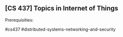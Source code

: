 ## [CS 437] Topics in Internet of Things

Prerequisities:


#cs437
#distributed-systems-networking-and-security